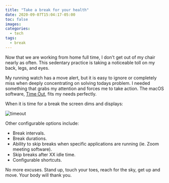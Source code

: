 ```yaml
---
title: "Take a break for your health"
date: 2020-09-07T15:04:17-05:00
toc: false
images:
categories:
  - tech
tags: 
  - break
---
```



Now that we are working from home full time, I don't get out of my chair nearly as often.  This sedentary practice is taking a noticeable toll on my back, legs, and eyes.   

My running watch has a move alert, but it is easy to ignore or completely miss when deeply concentrating on solving todays problem.  I needed something that grabs my attention and forces me to take action.  The macOS software, [Time Out](https://www.dejal.com/timeout/), fits my needs perfectly.

When it is time for a break the screen dims and displays:

![timeout](/images/timeout.png)

Other configurable options include:

* Break intervals.
* Break durations.
* Ability to skip breaks when specific applications are running (ie. Zoom meeting software).
* Skip breaks after XX idle time.
* Configurable shortcuts.

No more excuses.  Stand up, touch your toes, reach for the sky, get up and move.  Your body will thank you.
